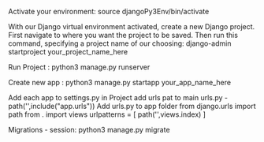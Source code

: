 Activate your environment:
    source djangoPy3Env/bin/activate 

With our Django virtual environment activated, create a new Django project. First navigate to where you want the project to be saved. Then run this command, specifying a project name of our choosing:
    django-admin startproject your_project_name_here

Run Project :
    python3 manage.py runserver

Create new app : 
    python3 manage.py startapp your_app_name_here

Add each app to settings.py in Project
add urls pat to main urls.py - path('',include("app.urls"))
Add urls.py to app folder 
    from django.urls import path
    from . import views
    urlpatterns = [
        path('',views.index)
    ]


Migrations - session: 
    python3 manage.py migrate
